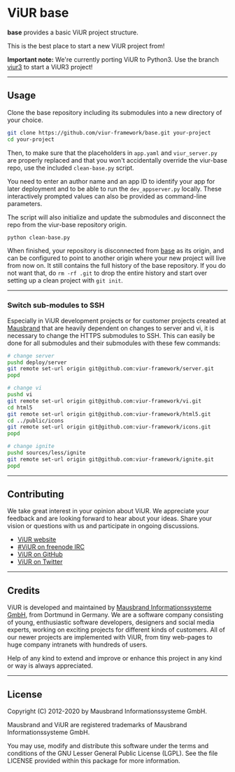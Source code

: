 # ViUR base

**base** provides a basic ViUR project structure.

This is the best place to start a new ViUR project from!

**Important note:** We're currently porting ViUR to Python3. Use the branch [viur3](https://github.com/viur-framework/viur-base/tree/viur3) to start a ViUR3 project!

---

## Usage

Clone the base repository including its submodules into a new directory of your choice.

```bash
git clone https://github.com/viur-framework/base.git your-project
cd your-project
```

Then, to make sure that the placeholders in `app.yaml` and `viur_server.py` are properly replaced and that you won't accidentally override the viur-base repo, use the included `clean-base.py` script.

You need to enter an author name and an app ID to identify your app for later deployment and to be able to run the `dev_appserver.py` locally. These interactively prompted values can also be provided as command-line parameters.

The script will also initialize and update the submodules and disconnect the repo from the viur-base repository origin.

```bash
python clean-base.py
```

When finished, your repository is disconnected from [base](https://github.com/viur-framework/base) as its origin, and can be configured to point to another origin where your new project will live from now on. It still contains the full history of the base repository. If you do not want that, do `rm -rf .git` to drop the entire history and start over setting up a clean project with `git init`.

---

### Switch sub-modules to SSH

Especially in ViUR development projects or for customer projects created at [Mausbrand](https://www.mausbrand.de/en) that are heavily dependent on changes to server and vi, it is necessary to change the HTTPS submodules to SSH. This can easily be done for all submodules and their submodules with these few commands:

```bash
# change server
pushd deploy/server
git remote set-url origin git@github.com:viur-framework/server.git
popd

# change vi
pushd vi
git remote set-url origin git@github.com:viur-framework/vi.git
cd html5
git remote set-url origin git@github.com:viur-framework/html5.git
cd ../public/icons
git remote set-url origin git@github.com:viur-framework/icons.git
popd

# change ignite
pushd sources/less/ignite
git remote set-url origin git@github.com:viur-framework/ignite.git
popd
```

---

## Contributing

We take great interest in your opinion about ViUR. We appreciate your feedback and are looking forward to hear about your ideas. Share your vision or questions with us and participate in ongoing discussions.

- [ViUR website](https://www.viur.dev)
- [#ViUR on freenode IRC](https://webchat.freenode.net/?channels=viur)
- [ViUR on GitHub](https://github.com/viur-framework)
- [ViUR on Twitter](https://twitter.com/weloveViUR)

---

## Credits

ViUR is developed and maintained by [Mausbrand Informationssysteme GmbH](https://www.mausbrand.de/en), from Dortmund in Germany. We are a software company consisting of young, enthusiastic software developers, designers and social media experts, working on exciting projects for different kinds of customers. All of our newer projects are implemented with ViUR, from tiny web-pages to huge company intranets with hundreds of users.

Help of any kind to extend and improve or enhance this project in any kind or way is always appreciated.

---

## License

Copyright (C) 2012-2020 by Mausbrand Informationssysteme GmbH.

Mausbrand and ViUR are registered trademarks of Mausbrand Informationssysteme GmbH.

You may use, modify and distribute this software under the terms and conditions of the GNU Lesser General Public License (LGPL). See the file LICENSE provided within this package for more information.
